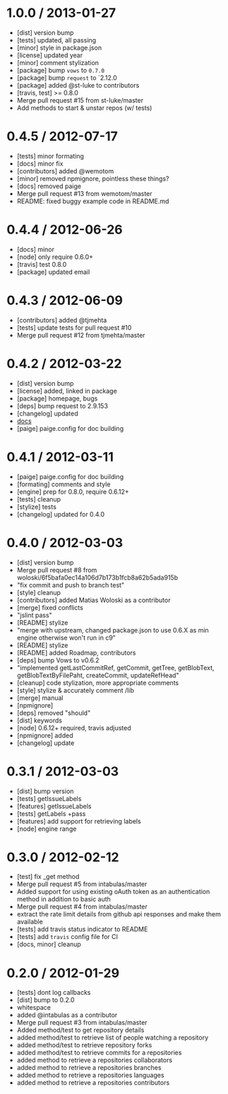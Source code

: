 
1.0.0 / 2013-01-27 
==================

  * [dist] version bump
  * [tests] updated, all passing
  * [minor] style in package.json
  * [license] updated year
  * [minor] comment stylization
  * [package] bump `vows` to `0.7.0`
  * [package] bump `request` to `2.12.0
  * [package] added @st-luke to contributors
  * [travis, test] >= 0.8.0
  * Merge pull request #15 from st-luke/master
  * Add methods to start & unstar repos (w/ tests)

0.4.5 / 2012-07-17 
==================

  * [tests] minor formating
  * [docs] minor fix
  * [contributors] added @wemotom
  * [minor] removed npmignore, pointless these things?
  * [docs] removed paige
  * Merge pull request #13 from wemotom/master
  * README: fixed buggy example code in README.md

0.4.4 / 2012-06-26 
==================

  * [docs] minor
  * [node] only require 0.6.0+
  * [travis] test 0.8.0
  * [package] updated email

0.4.3 / 2012-06-09 
==================

  * [contributors] added @tjmehta
  * [tests] update tests for pull request #10
  * Merge pull request #12 from tjmehta/master
  
0.4.2 / 2012-03-22 
==================

  * [dist] version bump
  * [license] added, linked in package
  * [package] homepage, bugs
  * [deps] bump request to 2.9.153
  * [changelog] updated
  * [docs](sweet)
  * [paige] paige.config for doc building
  
0.4.1 / 2012-03-11 
==================

  * [paige] paige.config for doc building
  * [formating] comments and style
  * [engine] prep for 0.8.0, require 0.6.12+
  * [tests] cleanup
  * [stylize] tests
  * [changelog] updated for 0.4.0
 

0.4.0 / 2012-03-03 
==================

  * [dist] version bump
  * Merge pull request #8 from woloski/6f5bafa0ec14a106d7b173b1fcb8a62b5ada915b
  * "fix commit and push to branch test"
  * [style] cleanup
  * [contributors] added Matias Woloski as a contributor
  * [merge] fixed conflicts
  * "jslint pass"
  * [README] stylize
  * "merge with upstream, changed package.json to use 0.6.X as min engine otherwise won't run in c9"
  * [README] stylize
  * [README] added Roadmap, contributors
  * [deps] bump Vows to v0.6.2
  * "implemented getLastCommitRef, getCommit, getTree, getBlobText, getBlobTextByFilePaht, createCommit, updateRefHead"
  * [cleanup] code stylization, more appropriate comments
  * [style] stylize & accurately comment /lib
  * [merge] manual
  * [npmignore]
  * [deps] removed "should"
  * [dist] keywords
  * [node] 0.6.12+ required, travis adjusted
  * [npmignore] added
  * [changelog] update

0.3.1 / 2012-03-03 
==================

  * [dist] bump version
  * [tests] getIssueLabels
  * [features] getIssueLabels
  * [tests] getLabels +pass
  * [features] add support for retrieving labels
  * [node] engine range

0.3.0 / 2012-02-12 
==================

  * [test] fix _get method
  * Merge pull request #5 from intabulas/master
  * Added support for using existing oAuth token as an authentication method in addition to basic auth
  * Merge pull request #4 from intabulas/master
  * extract the rate limit details from github api responses and make them available
  * [tests] add travis status indicator to README
  * [tests] add `travis` config file for CI
  * [docs, minor] cleanup


0.2.0 / 2012-01-29 
==================

  * [tests] dont log callbacks
  * [dist] bump to 0.2.0
  * whitespace
  * added @intabulas as a contributor
  * Merge pull request #3 from intabulas/master
  * Added method/test to get repository details
  * added method/test to retrieve list of people watching a repository
  * added method/test to retrieve  repository forks
  * added method/test to retrieve commits for a repositories
  * added method to retrieve a repositories collaborators
  * added method to retrieve a repositories branches
  * added method to retrieve a repositories languages
  * added method to retrieve a repositories contributors
